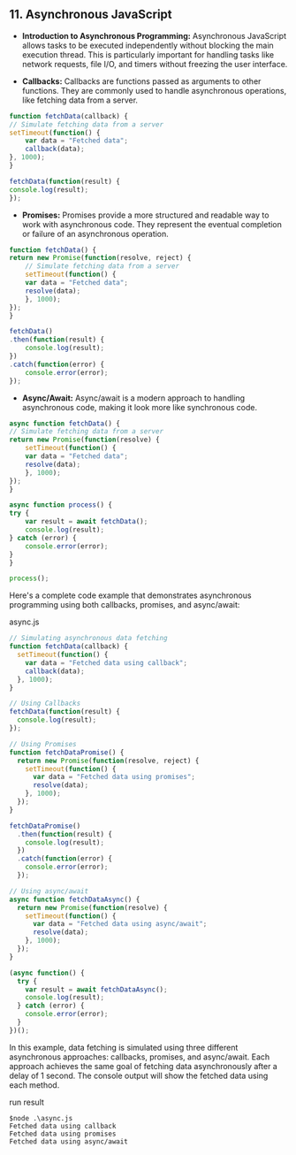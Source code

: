 ## 11. Asynchronous JavaScript

- **Introduction to Asynchronous Programming:**
Asynchronous JavaScript allows tasks to be executed independently without blocking the main execution thread. This is particularly important for handling tasks like network requests, file I/O, and timers without freezing the user interface.

- **Callbacks:**
Callbacks are functions passed as arguments to other functions. They are commonly used to handle asynchronous operations, like fetching data from a server.

```javascript
function fetchData(callback) {
// Simulate fetching data from a server
setTimeout(function() {
    var data = "Fetched data";
    callback(data);
}, 1000);
}

fetchData(function(result) {
console.log(result);
});
```

- **Promises:**
Promises provide a more structured and readable way to work with asynchronous code. They represent the eventual completion or failure of an asynchronous operation.

```javascript
function fetchData() {
return new Promise(function(resolve, reject) {
    // Simulate fetching data from a server
    setTimeout(function() {
    var data = "Fetched data";
    resolve(data);
    }, 1000);
});
}

fetchData()
.then(function(result) {
    console.log(result);
})
.catch(function(error) {
    console.error(error);
});
```

- **Async/Await:**
Async/await is a modern approach to handling asynchronous code, making it look more like synchronous code.

```javascript
async function fetchData() {
// Simulate fetching data from a server
return new Promise(function(resolve) {
    setTimeout(function() {
    var data = "Fetched data";
    resolve(data);
    }, 1000);
});
}

async function process() {
try {
    var result = await fetchData();
    console.log(result);
} catch (error) {
    console.error(error);
}
}

process();
```

Here's a complete code example that demonstrates asynchronous programming using both callbacks, promises, and async/await:

async.js

```javascript
// Simulating asynchronous data fetching
function fetchData(callback) {
  setTimeout(function() {
    var data = "Fetched data using callback";
    callback(data);
  }, 1000);
}

// Using Callbacks
fetchData(function(result) {
  console.log(result);
});

// Using Promises
function fetchDataPromise() {
  return new Promise(function(resolve, reject) {
    setTimeout(function() {
      var data = "Fetched data using promises";
      resolve(data);
    }, 1000);
  });
}

fetchDataPromise()
  .then(function(result) {
    console.log(result);
  })
  .catch(function(error) {
    console.error(error);
  });

// Using async/await
async function fetchDataAsync() {
  return new Promise(function(resolve) {
    setTimeout(function() {
      var data = "Fetched data using async/await";
      resolve(data);
    }, 1000);
  });
}

(async function() {
  try {
    var result = await fetchDataAsync();
    console.log(result);
  } catch (error) {
    console.error(error);
  }
})();
```

In this example, data fetching is simulated using three different asynchronous approaches: callbacks, promises, and async/await. Each approach achieves the same goal of fetching data asynchronously after a delay of 1 second. The console output will show the fetched data using each method.

run result

```
$node .\async.js
Fetched data using callback
Fetched data using promises
Fetched data using async/await
```



